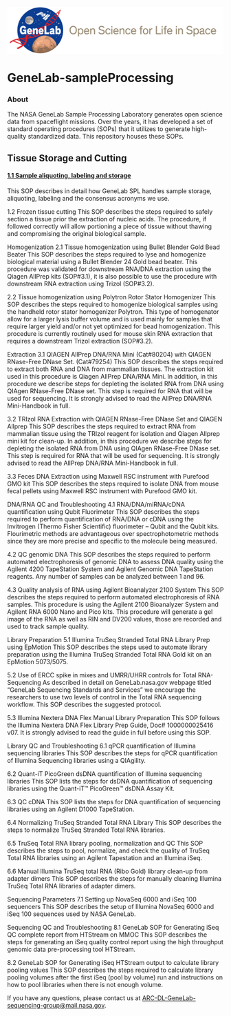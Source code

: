  <img src="NASA_GeneLab_logo-2019.png" align="middle" alt=""/>

# GeneLab-sampleProcessing

### About
The NASA GeneLab Sample Processing Laboratory generates open science data from spaceflight missions. Over the years, it has developed a set of standard operating procedures (SOPs) that it utilizes to generate high-quality standardized data. This repository houses these SOPs.


## Tissue Storage and Cutting ##
#### [1.1 Sample aliquoting, labeling and storage](https://github.com/nasa/GeneLab-sampleProcessing/blob/master/SOP_text/1.1_sample_archiving_v1.0.md) ####
This SOP describes in detail how GeneLab SPL handles sample storage, aliquoting, labeling and the consensus acronyms we use.

1.2 Frozen tissue cutting
This SOP describes the steps required to safely section a tissue prior the extraction of nucleic acids. The procedure, if followed correctly will allow portioning a piece of tissue without thawing and compromising the original biological sample.

Homogenization
2.1 Tissue homogenization using Bullet Blender Gold Bead Beater
This SOP describes the steps required to lyse and homogenize biological material using a Bullet Blender 24 Gold bead beater. This procedure was validated for downstream RNA/DNA extraction using the Qiagen AllPrep kits (SOP#3.1), it is also possible to use the procedure with downstream RNA extraction using Trizol (SOP#3.2).

2.2 Tissue homogenization using Polytron Rotor Stator Homogenizer
This SOP describes the steps required to homogenize biological samples using the handheld rotor stator homogenizer Polytron. This type of homogenator allow for a larger lysis buffer volume and is used mainly for samples that require larger yield and/or not yet optimized for bead homogenization. This procedure is currently routinely used for mouse skin RNA extraction that requires a downstream Trizol extraction (SOP#3.2).

Extraction
3.1 QIAGEN AllPrep DNA/RNA Mini (Cat#80204) with QIAGEN RNase-Free DNase Set. (Cat#79254)
This SOP describes the steps required to extract both RNA and DNA from mammalian tissues. The extraction kit used in this procedure is Qiagen AllPrep DNA/RNA Mini. In addition, in this procedure we describe steps for depleting the isolated RNA from DNA using QIAgen RNase-Free DNase set. This step is required for RNA that will be used for sequencing. It is strongly advised to read the AllPrep DNA/RNA Mini-Handbook in full.

3.2 TRIzol RNA Extraction with QIAGEN RNase-Free DNase Set and QIAGEN Allprep
This SOP describes the steps required to extract RNA from mammalian tissue using the TRIzol reagent for isolation and Qiagen Allprep mini kit for clean-up. In addition, in this procedure we describe steps for depleting the isolated RNA from DNA using QIAgen RNase-Free DNase set. This step is required for RNA that will be used for sequencing. It is strongly advised to read the AllPrep DNA/RNA Mini-Handbook in full.

3.3 Feces DNA Extraction using Maxwell RSC instrument with Purefood GMO kit
This SOP describes the steps required to isolate DNA from mouse fecal pellets using Maxwell RSC instrument with Purefood GMO kit.

DNA/RNA QC and Troubleshooting
4.1 RNA/DNA/miRNA/cDNA quantification using Qubit Fluorimeter
This SOP describes the steps required to perform quantification of RNA/DNA or cDNA using the Invitrogen (Thermo Fisher Scientific) fluorimeter – Qubit and the Qubit kits. Flourimetric methods are advantageous over spectrophotometric methods since they are more precise and specific to the molecule being measured.

4.2 QC genomic DNA
This SOP describes the steps required to perform automated electrophoresis of genomic DNA to assess DNA quality using the Agilent 4200 TapeStation System and Agilent Genomic DNA TapeStation reagents. Any number of samples can be analyzed between 1 and 96.

4.3 Quality analysis of RNA using Agilent Bioanalyzer 2100 System
This SOP describes the steps required to perform automated electrophoresis of RNA samples. This procedure is using the Agilent 2100 Bioanalyzer System and Agilent RNA 6000 Nano and Pico kits. This procedure will generate a gel image of the RNA as well as RIN and DV200 values, those are recorded and used to track sample quality.

Library Preparation
5.1 Illumina TruSeq Stranded Total RNA Library Prep using EpMotion
This SOP describes the steps used to automate library preparation using the Illumina TruSeq Stranded Total RNA Gold kit on an EpMotion 5073/5075.

5.2 Use of ERCC spike in mixes and UMRR/UHRR controls for Total RNA-Sequencing
As described in detail on GeneLab.nasa.gov webpage titled “GeneLab Sequencing Standards and Services” we encourage the researchers to use two levels of control in the Total RNA sequencing workflow. This SOP describes the suggested protocol.

5.3 Illumina Nextera DNA Flex Manual Library Preparation
This SOP follows the Illumina Nextera DNA Flex Library Prep Guide, Doc# 1000000025416 v07. It is strongly advised to read the guide in full before using this SOP.

Library QC and Troubleshooting
6.1 qPCR quantification of Illumina sequencing libraries
This SOP describes the steps for qPCR quantification of Illumina Sequencing libraries using a QIAgility.

6.2 Quant-iT PicoGreen dsDNA quantification of Illumina sequencing libraries
This SOP lists the steps for dsDNA quantification of sequencing libraries using the Quant-iT™ PicoGreen™ dsDNA Assay Kit.

6.3 QC cDNA
This SOP lists the steps for DNA quantification of sequencing libraries using an Agilent D1000 TapeStation.

6.4 Normalizing TruSeq Stranded Total RNA Library
This SOP describes the steps to normalize TruSeq Stranded Total RNA libraries.

6.5 TruSeq Total RNA library pooling, normalization and QC
This SOP describes the steps to pool, normalize, and check the quality of TruSeq Total RNA libraries using an Agilent Tapestation and an Illumina iSeq.

6.6 Manual Illumina TruSeq total RNA (Ribo Gold) library clean-up from adapter dimers
This SOP describes the steps for manually cleaning Illumina TruSeq Total RNA libraries of adapter dimers.

Sequencing Parameters
7.1 Setting up NovaSeq 6000 and iSeq 100 sequencers
This SOP describes the setup of Illumina NovaSeq 6000 and iSeq 100 sequences used by NASA GeneLab.

Sequencing QC and Troubleshooting
8.1 GeneLab SOP for Generating iSeq QC complete report from HTStream on MMOC
This SOP describes the steps for generating an iSeq quality control report using the high throughput genomic data pre-processing tool HTStream.

8.2 GeneLab SOP for Generating iSeq HTStream output to calculate library pooling values
This SOP describes the steps required to calculate library pooling volumes after the first iSeq (pool by volume) run and instructions on how to pool libraries when there is not enough volume.

If you have any questions, please contact us at ARC-DL-GeneLab-sequencing-group@mail.nasa.gov.

